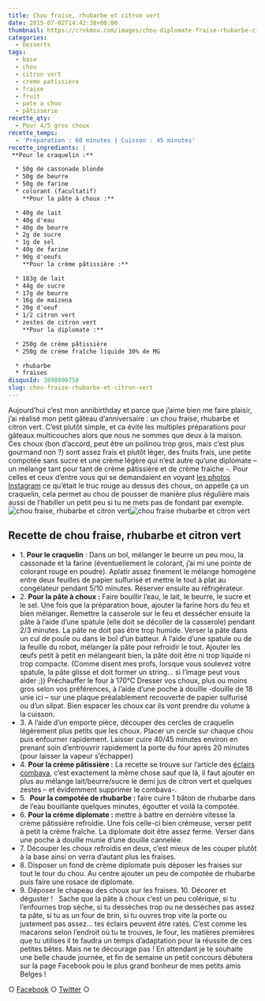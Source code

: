 ```yaml
---
title: Chou fraise, rhubarbe et citron vert
date: 2015-07-02T14:42:38+00:00
thumbnail: https://crokmou.com/images/chou-diplomate-fraise-rhubarbe-citron-vert-crokmou-blog.jpg
categories:
  - Desserts
tags:
  - base
  - chou
  - citron vert
  - creme patissiere
  - fraise
  - fruit
  - pate a chou
  - pâtisserie
recette_qty:
  - Pour 4/5 gros choux
recette_temps:
  - 'Préparation : 60 minutes | Cuisson : 45 minutes'
recette_ingredients: |
 **Pour le craquelin :**

  * 50g de cassonade blonde
  * 50g de beurre
  * 50g de farine
  * colorant (facultatif)
    **Pour la pâte à choux :**

  * 40g de lait
  * 40g d'eau
  * 40g de beurre
  * 2g de sucre
  * 1g de sel
  * 40g de farine
  * 90g d'oeufs
    **Pour la crème pâtissière :**

  * 183g de lait
  * 44g de sucre
  * 17g de beurre
  * 16g de maïzena
  * 20g d'oeuf
  * 1/2 citron vert
  * zestes de citron vert
    **Pour la diplomate :**

  * 250g de crème pâtissière
  * 250g de crème fraîche liquide 30% de MG

  * rhubarbe
  * fraises
disqusId: 3898090758
slug: chou-fraise-rhubarbe-et-citron-vert
---
```


Aujourd’hui c’est mon annibirthday et parce que j’aime bien me faire plaisir, j’ai réalisé mon petit gâteau d’anniversaire : un chou fraise, rhubarbe et citron vert. C’est plutôt simple, et ca évite les multiples préparations pour gâteaux multicouches alors que nous ne sommes que deux à la maison. Ces choux (bon d’accord, peut être un poilinou trop gros, mais c’est plus gourmand non ?) sont assez frais et plutôt léger, des fruits frais, une petite compotée sans sucre et une crème légère qui n’est autre qu’une diplomate – un mélange tant pour tant de crème pâtissière et de crème fraiche -. Pour celles et ceux d’entre vous qui se demandaient en voyant [les photos Instagram](https://instagram.com/crokmou.blog/) ce qu’était le truc rouge au dessus des choux, on appelle ça un craquelin, cela permet au chou de pousser de manière plus régulière mais aussi de l’habiller un petit peu si tu ne mets pas de fondant par exemple.   ![chou fraise, rhubarbe et citron vert ](https://crokmou.com/images/chou-diplomate-fraise-rhubarbe-citron-vert-crokmou-blog-2_x2awcv.jpg "chou fraise, rhubarbe et citron vert ")![chou fraise rhubarbe et citron vert](https://crokmou.com/images/chou-diplomate-fraise-rhubarbe-citron-vert-crokmou-blog-1_oegaew.jpg "chou fraise, rhubarbe et citron vert ")

## **Recette de chou fraise, rhubarbe et citron vert**

* 1\. **Pour le craquelin** : Dans un bol, mélanger le beurre un peu mou, la cassonade et la farine (éventuellement le colorant, j’ai mi une pointe de colorant rouge en poudre). Aplatir assez finement le mélange homogène entre deux feuilles de papier sulfurisé et mettre le tout à plat au congélateur pendant 5/10 minutes. Réserver ensuite au réfrigérateur.
* 2\. **Pour la pâte à choux :** Faire bouillir l’eau, le lait, le beurre, le sucre et le sel. Une fois que la préparation boue, ajouter la farine hors du feu et bien mélanger. Remettre la casserole sur le feu et dessécher ensuite la pâte à l’aide d’une spatule (elle doit se décoller de la casserole) pendant 2/3 minutes. La pâte ne doit pas être trop humide. Verser la pâte dans un cul de poule ou dans le bol d’un batteur. A l’aide d’une spatule ou de la feuille du robot, mélanger la pâte pour refroidir le tout. Ajouter les œufs petit à petit en mélangeant bien, la pâte doit être ni trop liquide ni trop compacte. (Comme disent mes profs, lorsque vous soulevez votre spatule, la pâte glisse et doit former un string… si l’image peut vous aider ;)) Préchauffer le four à 170°C Dresser vos choux, plus ou moins gros selon vos préférences, à l’aide d’une poche à douille -douille de 18 unie ici – sur une plaque préalablement recouverte de papier sulfurisé ou d’un silpat. Bien espacer les choux car ils vont prendre du volume à la cuisson.
* 3\. A l’aide d’un emporte pièce, découper des cercles de craquelin légèrement plus petits que les choux. Placer un cercle sur chaque chou puis enfourner rapidement. Laisser cuire 40/45 minutes environ en prenant soin d’entrouvrir rapidement la porte du four après 20 minutes (pour laisser la vapeur s’échapper)
* 4\. **Pour la crème pâtissière :** La recette se trouve sur l’article des [éclairs combava](http://www.crokmou.com/2015/04/eclairs-combava-et-vanille), c’est exactement la même chose sauf que là, il faut ajouter en plus au mélange lait/beurre/sucre le demi jus de citron vert et quelques zestes – et évidemment supprimer le combava-.
* 5\.  **Pour la compotée de rhubarbe :** faire cuire 1 bâton de rhubarbe dans de l’eau bouillante quelques minutes, égoutter et voilà la compotée.
* 6\. **Pour la crème diplomate :** mettre à battre en dernière vitesse la crème pâtissière refroidie. Une fois celle-ci bien crémeuse, verser petit à petit la crème fraîche. La diplomate doit être assez ferme. Verser dans une poche à douille munie d’une douille cannelée.
* 7\. Découper les choux refroidis en deux, c’est mieux de les couper plutôt à la base ainsi on verra d’autant plus les fraises.
* 8\. Disposer un fond de crème diplomate puis déposer les fraises sur tout le tour du chou. Au centre ajouter un peu de compotée de rhubarbe puis faire une rosace de diplomate.
* 9\. Déposer le chapeau des choux sur les fraises. 10\. Décorer et déguster !   Sache que la pâte à choux c’est un peu colérique, si tu l’enfournes trop sèche, si tu dessèches trop ou ne dessèches pas assez ta pâte, si tu as un four de brin, si tu ouvres trop vite la porte ou justement pas assez… tes éclairs peuvent être ratés. C’est comme les macarons selon l’endroit où tu te trouves, le four, les matières premières que tu utilises il te faudra un temps d’adaptation pour la réussite de ces petites bêtes. Mais ne te décourage pas ! En attendant je te souhaite une belle chaude journée, et fin de semaine un petit concours débutera sur la page Facebook pou le plus grand bonheur de mes petits amis Belges !

○ [Facebook](https://www.facebook.com/crokmou.blog) ○ [Twitter](https://twitter.com/Crokmou) ○